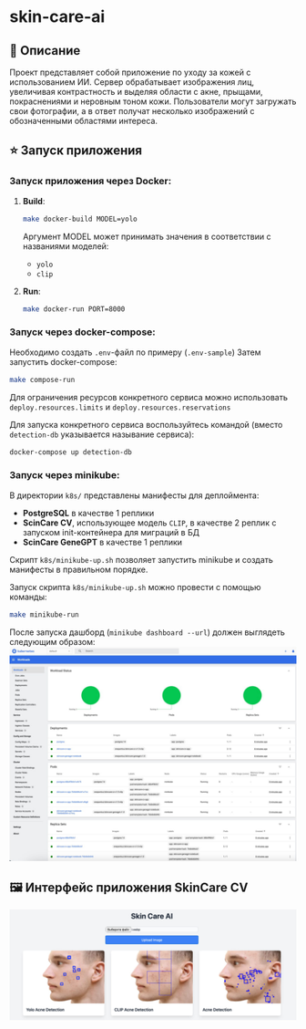 # skin-care-ai

## 📖 Описание
Проект представляет собой приложение по уходу за кожей с использованием ИИ. Сервер обрабатывает изображения лиц, 
увеличивая контрастность и выделяя области с акне, прыщами, покраснениями и неровным тоном кожи. 
Пользователи могут загружать свои фотографии, а в ответ получат несколько изображений с обозначенными областями интереса.

## ⭐️ Запуск приложения
### Запуск приложения через Docker:
1. **Build**:
    ```bash
    make docker-build MODEL=yolo
    ```
    Аргумент MODEL может принимать значения в соответствии с названиями моделей:
    - `yolo`
    - `clip`
   
2. **Run**:
    ```bash
    make docker-run PORT=8000
    ```
   
### Запуск через docker-compose:
Необходимо создать `.env`-файл по примеру (`.env-sample`)
Затем запустить docker-compose:
```bash
make compose-run
```
Для ограничения ресурсов конкретного сервиса можно использовать `deploy.resources.limits` и `deploy.resources.reservations`

Для запуска конкретного сервиса воспользуйтесь командой (вместо `detection-db` указывается называние сервиса):
```bash
docker-compose up detection-db
```
 
### Запуск через minikube:
В директории `k8s/` представлены манифесты для деплоймента:
- **PostgreSQL** в качестве 1 реплики
- **ScinCare CV**, использующее модель `CLIP`, в качестве 2 реплик с запуском init-контейнера для миграций в БД
- **ScinCare GeneGPT** в качестве 1 реплики

Скрипт `k8s/minikube-up.sh` позволяет запустить minikube и создать манифесты в правильном порядке.

Запуск скрипта `k8s/minikube-up.sh` можно провести с помощью команды:
```bash
make minikube-run
```
После запуска дашборд (`minikube dashboard --url`) должен выглядеть следующим образом:
![files/dashboard.jpg](files/dashboard.jpg)

## 🖼️ Интерфейс приложения SkinCare CV
![files/example.jpg](files/example.jpg)

